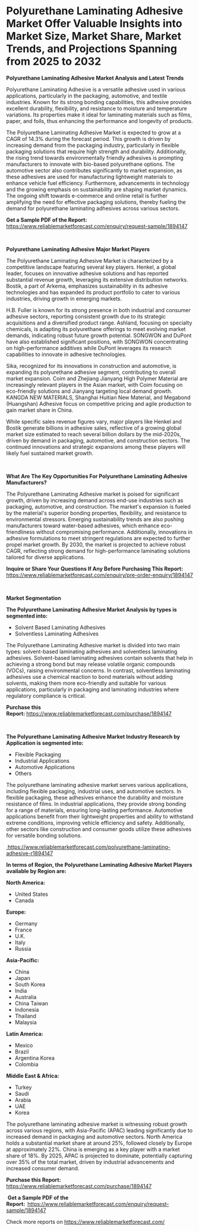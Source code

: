 <p><h1>Polyurethane Laminating Adhesive Market Offer Valuable Insights into Market Size, Market Share, Market Trends, and Projections Spanning from 2025 to 2032</h1></p><p><strong>Polyurethane Laminating Adhesive Market Analysis and Latest Trends</strong></p>
<p><p>Polyurethane Laminating Adhesive is a versatile adhesive used in various applications, particularly in the packaging, automotive, and textile industries. Known for its strong bonding capabilities, this adhesive provides excellent durability, flexibility, and resistance to moisture and temperature variations. Its properties make it ideal for laminating materials such as films, paper, and foils, thus enhancing the performance and longevity of products.</p><p>The Polyurethane Laminating Adhesive Market is expected to grow at a CAGR of 14.3% during the forecast period. This growth is driven by increasing demand from the packaging industry, particularly in flexible packaging solutions that require high strength and durability. Additionally, the rising trend towards environmentally friendly adhesives is prompting manufacturers to innovate with bio-based polyurethane options. The automotive sector also contributes significantly to market expansion, as these adhesives are used for manufacturing lightweight materials to enhance vehicle fuel efficiency. Furthermore, advancements in technology and the growing emphasis on sustainability are shaping market dynamics. The ongoing shift towards e-commerce and online retail is further amplifying the need for effective packaging solutions, thereby fueling the demand for polyurethane laminating adhesives across various sectors.</p></p>
<p><strong>Get a Sample PDF of the Report:&nbsp;</strong> <a href="https://www.reliablemarketforecast.com/enquiry/request-sample/1894147?utm_campaign=3521&utm_medium=2&utm_source=Github&utm_content=ia&utm_term=02042025&utm_id=polyurethane-laminating-adhesive">https://www.reliablemarketforecast.com/enquiry/request-sample/1894147</a></p>
<p>&nbsp;</p>
<p><strong>Polyurethane Laminating Adhesive Major Market Players</strong></p>
<p><p>The Polyurethane Laminating Adhesive Market is characterized by a competitive landscape featuring several key players. Henkel, a global leader, focuses on innovative adhesive solutions and has reported substantial revenue growth, leveraging its extensive distribution networks. Bostik, a part of Arkema, emphasizes sustainability in its adhesive technologies and has expanded its product portfolio to cater to various industries, driving growth in emerging markets.</p><p>H.B. Fuller is known for its strong presence in both industrial and consumer adhesive sectors, reporting consistent growth due to its strategic acquisitions and a diversified product range. Ashland, focusing on specialty chemicals, is adapting its polyurethane offerings to meet evolving market demands, indicating robust future growth potential. SONGWON and DuPont have also established significant positions, with SONGWON concentrating on high-performance additives while DuPont leverages its research capabilities to innovate in adhesive technologies.</p><p>Sika, recognized for its innovations in construction and automotive, is expanding its polyurethane adhesive segment, contributing to overall market expansion. Coim and Zhejiang Jianyang High Polymer Material are increasingly relevant players in the Asian market, with Coim focusing on eco-friendly solutions and Jianyang targeting local demand growth. KANGDA NEW MATERIALS, Shanghai Huitian New Material, and Megabond (Huangshan) Adhesive focus on competitive pricing and agile production to gain market share in China.</p><p>While specific sales revenue figures vary, major players like Henkel and Bostik generate billions in adhesive sales, reflective of a growing global market size estimated to reach several billion dollars by the mid-2020s, driven by demand in packaging, automotive, and construction sectors. The continued innovations and strategic expansions among these players will likely fuel sustained market growth.</p></p>
<p>&nbsp;</p>
<p><strong>What Are The Key Opportunities For Polyurethane Laminating Adhesive Manufacturers?</strong></p>
<p><p>The Polyurethane Laminating Adhesive market is poised for significant growth, driven by increasing demand across end-use industries such as packaging, automotive, and construction. The market's expansion is fueled by the material's superior bonding properties, flexibility, and resistance to environmental stressors. Emerging sustainability trends are also pushing manufacturers toward water-based adhesives, which enhance eco-friendliness without compromising performance. Additionally, innovations in adhesive formulations to meet stringent regulations are expected to further propel market growth. By 2030, the market is projected to achieve robust CAGR, reflecting strong demand for high-performance laminating solutions tailored for diverse applications.</p></p>
<p><strong>Inquire or Share Your Questions If Any Before Purchasing This Report:</strong> <a href="https://www.reliablemarketforecast.com/enquiry/pre-order-enquiry/1894147?utm_campaign=3521&utm_medium=2&utm_source=Github&utm_content=ia&utm_term=02042025&utm_id=polyurethane-laminating-adhesive">https://www.reliablemarketforecast.com/enquiry/pre-order-enquiry/1894147</a></p>
<p>&nbsp;</p>
<p><strong>Market Segmentation</strong></p>
<p><strong>The Polyurethane Laminating Adhesive Market Analysis by types is segmented into:</strong></p>
<p><ul><li>Solvent Based Laminating Adhesives</li><li>Solventless Laminating Adhesives</li></ul></p>
<p><p>The Polyurethane Laminating Adhesive market is divided into two main types: solvent-based laminating adhesives and solventless laminating adhesives. Solvent-based laminating adhesives contain solvents that help in achieving a strong bond but may release volatile organic compounds (VOCs), raising environmental concerns. In contrast, solventless laminating adhesives use a chemical reaction to bond materials without adding solvents, making them more eco-friendly and suitable for various applications, particularly in packaging and laminating industries where regulatory compliance is critical.</p></p>
<p><strong>Purchase this Report:&nbsp;</strong><a href="https://www.reliablemarketforecast.com/purchase/1894147?utm_campaign=3521&utm_medium=2&utm_source=Github&utm_content=ia&utm_term=02042025&utm_id=polyurethane-laminating-adhesive">https://www.reliablemarketforecast.com/purchase/1894147</a></p>
<p>&nbsp;</p>
<p><strong>The Polyurethane Laminating Adhesive Market Industry Research by Application is segmented into:</strong></p>
<p><ul><li>Flexible Packaging</li><li>Industrial Applications</li><li>Automotive Applications</li><li>Others</li></ul></p>
<p><p>The polyurethane laminating adhesive market serves various applications, including flexible packaging, industrial uses, and automotive sectors. In flexible packaging, these adhesives enhance the durability and moisture resistance of films. In industrial applications, they provide strong bonding for a range of materials, ensuring long-lasting performance. Automotive applications benefit from their lightweight properties and ability to withstand extreme conditions, improving vehicle efficiency and safety. Additionally, other sectors like construction and consumer goods utilize these adhesives for versatile bonding solutions.</p></p>
<p><a href="https://www.reliablemarketforecast.com/polyurethane-laminating-adhesive-r1894147?utm_campaign=3521&utm_medium=2&utm_source=Github&utm_content=ia&utm_term=02042025&utm_id=polyurethane-laminating-adhesive">&nbsp;https://www.reliablemarketforecast.com/polyurethane-laminating-adhesive-r1894147</a></p>
<p><strong>In terms of Region, the Polyurethane Laminating Adhesive Market Players available by Region are:</strong></p>
<p>
    <p> <strong> North America: </strong>
        <ul>
            <li>United States</li>
            <li>Canada</li>
        </ul>
        </p> 
    <p> <strong> Europe: </strong>
        <ul>
            <li>Germany</li>
            <li>France</li>
            <li>U.K.</li>
            <li>Italy</li>
            <li>Russia</li>
        </ul>
        </p> 
    <p> <strong> Asia-Pacific: </strong>
        <ul>
            <li>China</li>
            <li>Japan</li>
            <li>South Korea</li>
            <li>India</li>
            <li>Australia</li>
            <li>China Taiwan</li>
            <li>Indonesia</li>
            <li>Thailand</li>
            <li>Malaysia</li>
        </ul>
        </p> 
    <p> <strong> Latin America: </strong>
        <ul>
            <li>Mexico</li>
            <li>Brazil</li>
            <li>Argentina Korea</li>
            <li>Colombia</li>
        </ul>
        </p> 
    <p> <strong> Middle East & Africa: </strong>
        <ul>
            <li>Turkey</li>
            <li>Saudi</li>
            <li>Arabia</li>
            <li>UAE</li>
            <li>Korea</li>
        </ul>
    </p>
    </p>
<p><p>The polyurethane laminating adhesive market is witnessing robust growth across various regions, with Asia-Pacific (APAC) leading significantly due to increased demand in packaging and automotive sectors. North America holds a substantial market share at around 25%, followed closely by Europe at approximately 22%. China is emerging as a key player with a market share of 18%. By 2025, APAC is projected to dominate, potentially capturing over 35% of the total market, driven by industrial advancements and increased consumer demand.</p></p>
<p><strong>Purchase this Report: </strong><a href="https://www.reliablemarketforecast.com/purchase/1894147?utm_campaign=3521&utm_medium=2&utm_source=Github&utm_content=ia&utm_term=02042025&utm_id=polyurethane-laminating-adhesive">https://www.reliablemarketforecast.com/purchase/1894147</a></p>
<p>&nbsp;<strong>Get a Sample PDF of the Report:&nbsp;&nbsp;</strong><a href="https://www.reliablemarketforecast.com/enquiry/request-sample/1894147?utm_campaign=3521&utm_medium=2&utm_source=Github&utm_content=ia&utm_term=02042025&utm_id=polyurethane-laminating-adhesive">https://www.reliablemarketforecast.com/enquiry/request-sample/1894147</a></p>
<p><strong></strong></p>
<p>Check more reports on <a href="https://www.reliablemarketforecast.com/?utm_campaign=3521&utm_medium=2&utm_source=Github&utm_content=ia&utm_term=02042025&utm_id=polyurethane-laminating-adhesive">https://www.reliablemarketforecast.com/</a></p>